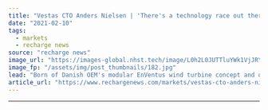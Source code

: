 ```yaml
---
title: "Vestas CTO Anders Nielsen | 'There's a technology race out there and we know how to run it'"
date: "2021-02-10"
tags: 
  - markets
  - recharge news
source: "recharge news"
image_url: "https://images-global.nhst.tech/image/L0h2L0JUTTluYWk1VjJRY0lnbExYbnJOdUZIS0ZPTFh0WUt2YXRabmRldz0=/nhst/binary/2fd26336f749d419d0d628b4c8ab14a7"
image_fp: "/assets/img/post_thumbnails/182.jpg"
lead: "Born of Danish OEM's modular EnVentus wind turbine concept and offshore lessons gleaned in its Mitsubishi Heavy joint venture, 15MW design takes the sector up another gear"
article_url: "https://www.rechargenews.com/markets/vestas-cto-anders-nielsen-theres-a-technology-race-out-there-and-we-know-how-to-run-it/2-1-961049"
---
```


---
